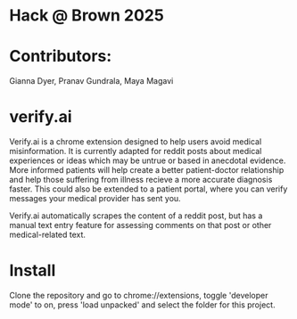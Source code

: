 # Hack @ Brown 2025

# Contributors:

Gianna Dyer,
Pranav Gundrala,
Maya Magavi

# verify.ai

Verify.ai is a chrome extension designed to help users avoid medical misinformation. It is currently adapted for reddit posts about medical experiences or ideas which may be untrue or based in anecdotal evidence. More informed patients will help create a better patient-doctor relationship and help those suffering from illness recieve a more accurate diagnosis faster. This could also be extended to a patient portal, where you can verify messages your medical provider has sent you.

Verify.ai automatically scrapes the content of a reddit post, but has a manual text entry feature for assessing comments on that post or other medical-related text.

# Install

Clone the repository and go to chrome://extensions, toggle 'developer mode' to on, press 'load unpacked' and select the folder for this project.

